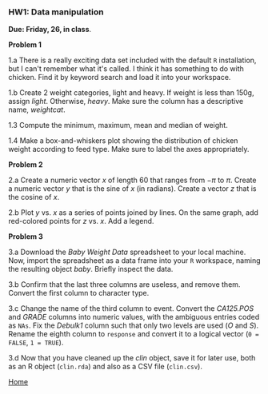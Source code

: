 ###  HW1: Data manipulation

**Due: Friday, 26, in class**.

**Problem 1**

1.a There is a really exciting data set included with the default `R` installation, but I can't remember what it's called. I think it has something to do with chicken. Find it by keyword search and load it into your workspace.
  
	
1.b Create 2 weight categories, light and heavy.  If weight is less than 150g, assign *light*.  Otherwise,  *heavy*.  Make sure the
column has a descriptive name, *weightcat*.

1.3 Compute the minimum, maximum, mean and median of weight.

1.4 Make a box-and-whiskers plot showing the distribution of chicken weight according to feed type. Make sure to label the axes appropriately.


**Problem 2**

2.a Create a numeric vector $x$ of length 60 that ranges from $-\pi$ to $\pi$. Create a numeric vector $y$ that is the
sine of $x$ (in radians). Create a vector $z$ that is the cosine of $x$.

2.b Plot $y$ vs. $x$ as a series of points joined by lines. On the same graph, add red-colored points for $z$ vs. $x$. Add a legend.


**Problem 3**

3.a Download the *Baby Weight Data* spreadsheet to your local machine. Now, import the spreadsheet as a data frame into your `R`
workspace, naming the resulting object *baby*. Briefly inspect the data.
 
3.b Confirm that the last three columns are useless, and remove them. Convert the first column to character
type. 

3.c Change the name of the third column to event. Convert the *CA125.POS* and *GRADE*
columns into numeric values, with the ambiguous entries coded as `NAs`. Fix the *Debulk1* column such
that only two levels are used (*O* and *S*). Rename the eighth column to `response` and convert it to
a logical vector (`0 = FALSE`, `1 = TRUE`).

3.d Now that you have cleaned up the *clin* object, save it for later use, both as an R object (`clin.rda`)
and also as a CSV file (`clin.csv`).

[Home](https://github.com/younghhk/STT461)
